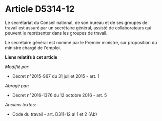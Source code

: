 # Article D5314-12

Le secrétariat du Conseil national, de son bureau et de ses groupes de travail est assuré par un secrétaire général, assisté
de collaborateurs qui peuvent le représenter dans les groupes de travail. 

Le secrétaire général est nommé par le Premier ministre, sur proposition du ministre chargé de l'emploi.

**Liens relatifs à cet article**

_Modifié par_:

  - Décret n°2015-967 du 31 juillet 2015 - art. 1

_Abrogé par_:

  - Décret n°2016-1376 du 12 octobre 2016 - art. 5

_Anciens textes_:

  - Code du travail - art. D311-12 al 1 et 2 (Ab)
